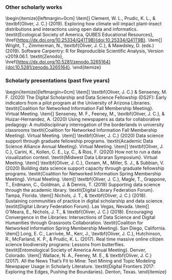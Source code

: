 
### Other scholarly works
\begin{itemize}[leftmargin=0cm]
\item[] Clement, W. L., Prudic, K. L., \& \textbf{Oliver, J. C.} (2019). Exploring how climate will impact plant-insect distributions and interactions using open data and informatics. \textit{Ecological Society of America, QUBES Educational Resources}, \href{https://dx.doi.org/10.25334/Q41T9B}{doi:10.25334/Q41T9B}.
\item[] Wright, T., Zimmerman, N., \textbf{Oliver, J. C.}, \& Mawdsley, D. (eds.) (2019). Software Carpentry: R for Reproducible Scientific Analysis, Version v2019.06.1. \textit{Zenodo}, \href{https://dx.doi.org/10.5281/zenodo.3265164}{doi:10.5281/zenodo.3265164}. \end{itemize}

### Scholarly presentations (past five years)
\begin{itemize}[leftmargin=0cm]
\item[] \textbf{Oliver, J. C.} \& Senseney, M. F. (2020) The Digital Scholarship and Data Science Fellowship (DS2F): Early indicators from a pilot program at the University of Arizona Libraries. \textit{Coalition for Networked Information Fall Membership Meeting}. Virtual Meeting.
\item[] Senseney, M. F., Feeney, M., \textbf{Oliver, J. C.}, \& Huizar-Hernandez, A. (2020) Using newspapers as data for collaborative pedagogy: A multidisciplinary interrogation of the borderlands in university classrooms \textit{Coalition for Networked Information Fall Membership Meeting}. Virtual Meeting.
\item[] \textbf{Oliver, J. C.} (2020) Data science support through graduate fellowship programs. \textit{Academic Data Science Alliance Annual Meeting}. Virtual Meeting.
\item[] \textbf{Oliver, J. C.}, Carini, K., Kollen, C. E., Ly, C., \& Rios, F. (2020) How not to run a data visualization contest. \textit{Midwest Data Libraran Symposium}. Virtual Meeting.
\item[] \textbf{Oliver, J. C.}, Oxnam, M., Miller, S. J., \& Subbian, V. (2020) Building data science support capacity through graduate fellowship programs. \textit{Coalition for Networked Information Spring Membership Meeting}. Virtual Meeting.
\item[] \textbf{Oliver, J. C.}, Magle, T., Grappone, T., Erdmann, C., Goldman, J. \& Dennis, T. (2019) Supporting data science through the academic library. \textit{Digital Library Federation Forum}. Tampa, Florida.
\item[] Nichols, J. T., \& \textbf{Oliver, J. C.} (2018). Sustaining communities of practice in digital scholarship and data science. \textit{Digital Library Federation Forum}. Las Vegas, Nevada.
\item[] O'Meara, E., Nichols, J. T., \& \textbf{Oliver, J. C.} (2018). Encouraging Convergence in the Libraries: Intersections of Data Science and Digital Humanities through Grassroots Collaboration. \textit{Coalition for Networked Information Spring Membership Meeting}. San Diego, California.
\item[] Long, E. C., Larrivée, M., Kerr, J., \textbf{Oliver, J. C.}, Hutchinson, R., McFarland, K. P., \& Prudic, K. L. (2017). Real time massive online citizen science biodiversity programs: Lessons from butterflies. \textit{Entomological Society of America Annual Meeting}. Denver, Colorado.
\item[] Wallace, N. A., Feeney, M. E., \& \textbf{Oliver, J. C.} (2017). All the News That’s Fit to Mine: Text Mining and Topic Modeling Newspaper Usage in Scholarly Literature. \textit{Digital Frontiers 2017: Exploring the Edges, Pushing the Boundaries}. Denton, Texas.
\end{itemize}
